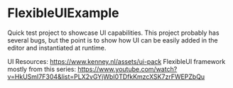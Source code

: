 # FlexibleUIExample
Quick test project to showcase UI capabilities.
This project probably has several bugs, but the point is to show how UI can be easily added in the editor and instantiated at runtime.

UI Resources: https://www.kenney.nl/assets/ui-pack
FlexibleUI framework mostly from this series: https://www.youtube.com/watch?v=HkUSmI7F304&list=PLX2vGYjWbI0TDfkKmzcXSK7zrFWEPZbQu
